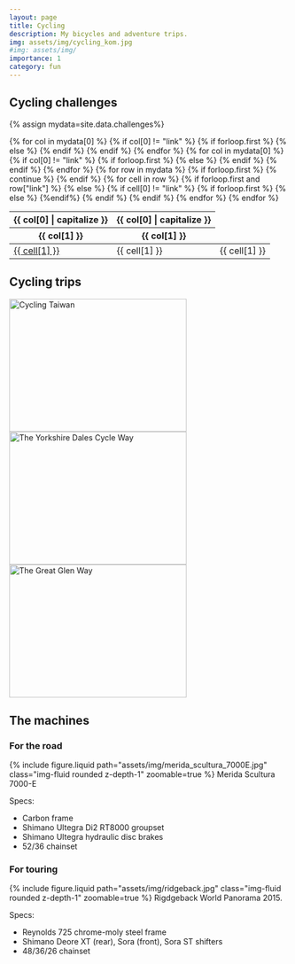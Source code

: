 ```yaml
---
layout: page
title: Cycling
description: My bicycles and adventure trips.
img: assets/img/cycling_kom.jpg
#img: assets/img/
importance: 1
category: fun
---
```


## Cycling challenges

{% assign mydata=site.data.challenges%}
<table class="mytable" >
  <thead>
  {% for col in mydata[0] %}
    {% if col[0] != "link" %}
      {% if forloop.first %}
        <th>{{ col[0] | capitalize }}</th>
      {% else %}
        <th class="table-right">{{ col[0] | capitalize }}</th>
      {% endif %}
    {% endif %}
  {% endfor %}
  </thead>
  <thead>
  {% for col in mydata[0] %}
    {% if col[0] != "link" %}
      {% if forloop.first %}
        <th>{{ col[1] }}</th>
      {% else %}
        <th class="table-right">{{ col[1] }}</th>
      {% endif %}
    {% endif %}
  {% endfor %}
  </thead>

  <tbody>
  {% for row in mydata %}
    {% if forloop.first %}
      {% continue %}
    {% endif %}
    <tr>
    {% for cell in row %}
      {% if forloop.first and row["link"] %}
        <td><a href="https://www.strava.com/activities/{{ row["link"] }}">{{ cell[1] }}</a></td>
      {% else %}
        {% if cell[0] != "link" %}
          {% if forloop.first %}
            <td>{{ cell[1] }}</td>
          {% else %}
            <td class="table-right" >{{ cell[1] }}</td>
          {%endif%}
        {% endif %}
      {% endif %}
    {% endfor %}
    </tr>
  {% endfor %}
  </tbody>
</table>


## Cycling trips

<div class="container">
  <div class="row row-cols-2">
    <div class="col">
      <a data-flickr-embed="true" data-header="true" data-footer="true" href="https://www.flickr.com/photos/faoch/albums/72157680080387628" title="Cycling Taiwan"><img src="https://live.staticflickr.com/65535/40735736163_3deaed2161_n.jpg" width="320" height="240" alt="Cycling Taiwan"></a><script async src="//embedr.flickr.com/assets/client-code.js" charset="utf-8"></script>
    </div>
    <div class="col">
      <a data-flickr-embed="true" data-header="true" data-footer="true" href="https://www.flickr.com/photos/faoch/albums/72157666638728105" title="The Yorkshire Dales Cycle Way"><img src="https://live.staticflickr.com/1583/26140148516_cd6074cd38_n.jpg" width="320" height="240" alt="The Yorkshire Dales Cycle Way"></a><script async src="//embedr.flickr.com/assets/client-code.js" charset="utf-8"></script>
    </div>
    <div class="col">
      <a data-flickr-embed="true" data-header="true" data-footer="true" href="https://www.flickr.com/photos/faoch/albums/72157647734510758" title="The Great Glen Way"><img src="https://live.staticflickr.com/3895/15196741619_715be2ebe1_n.jpg" width="320" height="240" alt="The Great Glen Way"></a><script async src="//embedr.flickr.com/assets/client-code.js" charset="utf-8"></script>
    </div>
  </div>
</div>


## The machines

### For the road

{% include figure.liquid path="assets/img/merida_scultura_7000E.jpg" class="img-fluid rounded z-depth-1" zoomable=true %}
Merida Scultura 7000-E

Specs:

- Carbon frame
- Shimano Ultegra Di2 RT8000 groupset
- Shimano Ultegra hydraulic disc brakes
- 52/36 chainset

### For touring

{% include figure.liquid path="assets/img/ridgeback.jpg" class="img-fluid rounded z-depth-1" zoomable=true %}
Rigdgeback World Panorama 2015.

Specs:

- Reynolds 725 chrome-moly steel frame
- Shimano Deore XT (rear), Sora (front), Sora ST shifters
- 48/36/26 chainset

